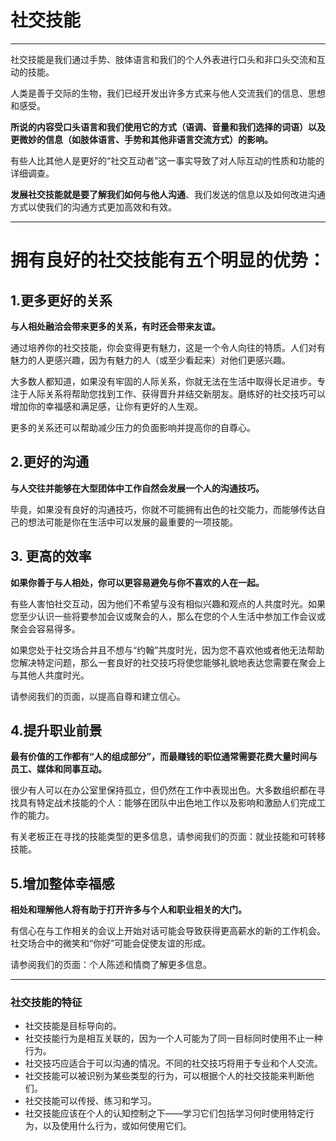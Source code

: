 # 社交技能

---



社交技能是我们通过手势、肢体语言和我们的个人外表进行口头和非口头交流和互动的技能。

人类是善于交际的生物，我们已经开发出许多方式来与他人交流我们的信息、思想和感受。

**所说的内容受口头语言和我们使用它的方式（语调、音量和我们选择的词语）以及更微妙的信息（如肢体语言、手势和其他非语言交流方式）的影响。**

有些人比其他人是更好的“社交互动者”这一事实导致了对人际互动的性质和功能的详细调查。

**发展社交技能就是要了解我们如何与他人沟通**、我们发送的信息以及如何改进沟通方式以使我们的沟通方式更加高效和有效。

---





# 拥有良好的社交技能有五个明显的优势：

## 1.更多更好的关系

**与人相处融洽会带来更多的关系，有时还会带来友谊。**

通过培养你的社交技能，你会变得更有魅力，这是一个令人向往的特质。人们对有魅力的人更感兴趣，因为有魅力的人（或至少看起来）对他们更感兴趣。

大多数人都知道，如果没有牢固的人际关系，你就无法在生活中取得长足进步。专注于人际关系将帮助您找到工作、获得晋升并结交新朋友。磨练好的社交技巧可以增加你的幸福感和满足感，让你有更好的人生观。

更多的关系还可以帮助减少压力的负面影响并提高你的自尊心。

 

## 2.更好的沟通

**与人交往并能够在大型团体中工作自然会发展一个人的沟通技巧。**

毕竟，如果没有良好的沟通技巧，你就不可能拥有出色的社交能力，而能够传达自己的想法可能是你在生活中可以发展的最重要的一项技能。

 

## **3.** 更高的效率

**如果你善于与人相处，你可以更容易避免与你不喜欢的人在一起。**

有些人害怕社交互动，因为他们不希望与没有相似兴趣和观点的人共度时光。如果您至少认识一些将要参加会议或聚会的人，那么在您的个人生活中参加工作会议或聚会会容易得多。

如果您处于社交场合并且不想与“约翰”共度时光，因为您不喜欢他或者他无法帮助您解决特定问题，那么一套良好的社交技巧将使您能够礼貌地表达您需要在聚会上与其他人共度时光。

请参阅我们的页面，以提高自尊和建立信心。

 

 

## 4.提升职业前景

**最有价值的工作都有“人的组成部分”，而最赚钱的职位通常需要花费大量时间与员工、媒体和同事互动。**

很少有人可以在办公室里保持孤立，但仍然在工作中表现出色。大多数组织都在寻找具有特定战术技能的个人：能够在团队中出色地工作以及影响和激励人们完成工作的能力。

有关老板正在寻找的技能类型的更多信息，请参阅我们的页面：就业技能和可转移技能。

 

## 5.**增加整体幸福感**

**相处和理解他人将有助于打开许多与个人和职业相关的大门。**

有信心在与工作相关的会议上开始对话可能会导致获得更高薪水的新的工作机会。社交场合中的微笑和“你好”可能会促使友谊的形成。

请参阅我们的页面：个人陈述和情商了解更多信息。

---





### **社交技能的特征**

* 社交技能是目标导向的。
*  社交技能行为是相互关联的，因为一个人可能为了同一目标同时使用不止一种行为。
* 社交技巧应适合于可以沟通的情况。不同的社交技巧将用于专业和个人交流。
* 社交技能可以被识别为某些类型的行为，可以根据个人的社交技能来判断他们。
* 社交技能可以传授、练习和学习。
* 社交技能应该在个人的认知控制之下——学习它们包括学习何时使用特定行为，以及使用什么行为，或如何使用它们。

 